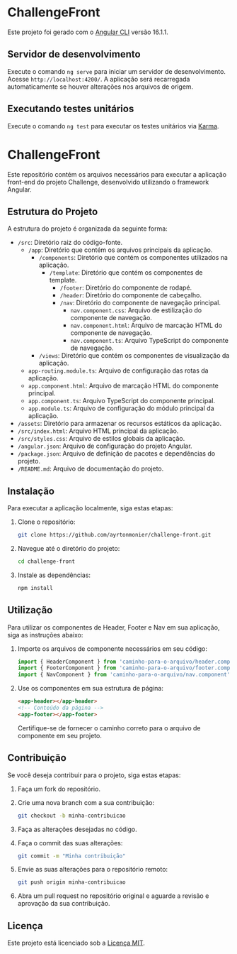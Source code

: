 # ChallengeFront

Este projeto foi gerado com o [Angular CLI](https://github.com/angular/angular-cli) versão 16.1.1.

## Servidor de desenvolvimento

Execute o comando `ng serve` para iniciar um servidor de desenvolvimento. Acesse `http://localhost:4200/`. A aplicação será recarregada automaticamente se houver alterações nos arquivos de origem.


## Executando testes unitários

Execute o comando `ng test` para executar os testes unitários via [Karma](https://karma-runner.github.io).


# ChallengeFront

Este repositório contém os arquivos necessários para executar a aplicação front-end do projeto Challenge, desenvolvido utilizando o framework Angular.

## Estrutura do Projeto

A estrutura do projeto é organizada da seguinte forma:

- `/src`: Diretório raiz do código-fonte.
  - `/app`: Diretório que contém os arquivos principais da aplicação.
    - `/components`: Diretório que contém os componentes utilizados na aplicação.
      - `/template`: Diretório que contém os componentes de template.
        - `/footer`: Diretório do componente de rodapé.
        - `/header`: Diretório do componente de cabeçalho.
        - `/nav`: Diretório do componente de navegação principal.
          - `nav.component.css`: Arquivo de estilização do componente de navegação.
          - `nav.component.html`: Arquivo de marcação HTML do componente de navegação.
          - `nav.component.ts`: Arquivo TypeScript do componente de navegação.
    - `/views`: Diretório que contém os componentes de visualização da aplicação.
  - `app-routing.module.ts`: Arquivo de configuração das rotas da aplicação.
  - `app.component.html`: Arquivo de marcação HTML do componente principal.
  - `app.component.ts`: Arquivo TypeScript do componente principal.
  - `app.module.ts`: Arquivo de configuração do módulo principal da aplicação.
- `/assets`: Diretório para armazenar os recursos estáticos da aplicação.
- `/src/index.html`: Arquivo HTML principal da aplicação.
- `/src/styles.css`: Arquivo de estilos globais da aplicação.
- `/angular.json`: Arquivo de configuração do projeto Angular.
- `/package.json`: Arquivo de definição de pacotes e dependências do projeto.
- `/README.md`: Arquivo de documentação do projeto.

## Instalação

Para executar a aplicação localmente, siga estas etapas:

1. Clone o repositório:

   ```bash
   git clone https://github.com/ayrtonmonier/challenge-front.git
   ```

2. Navegue até o diretório do projeto:

   ```bash
   cd challenge-front
   ```

3. Instale as dependências:

   ```bash
   npm install
   ```

## Utilização

Para utilizar os componentes de Header, Footer e Nav em sua aplicação, siga as instruções abaixo:

1. Importe os arquivos de componente necessários em seu código:

   ```javascript
   import { HeaderComponent } from 'caminho-para-o-arquivo/header.component';
   import { FooterComponent } from 'caminho-para-o-arquivo/footer.component';
   import { NavComponent } from 'caminho-para-o-arquivo/nav.component';
   ```

2. Use os componentes em sua estrutura de página:

   ```html
   <app-header></app-header>
   <!-- Conteúdo da página -->
   <app-footer></app-footer>
   ```

   Certifique-se de fornecer o caminho correto para o arquivo de componente em seu projeto.

## Contribuição

Se você deseja contribuir para o projeto, siga estas etapas:

1. Faça um fork do repositório.

2. Crie uma nova branch com a sua contribuição:

   ```bash
   git checkout -b minha-contribuicao
   ```

3. Faça as alterações desejadas no código.

4. Faça o commit das suas alterações:

   ```bash
   git commit -m "Minha contribuição"
   ```

5. Envie as suas alterações para o repositório remoto:

   ```bash
   git push origin minha-contribuicao
   ```

6. Abra um pull request no repositório original e aguarde a revisão e aprovação da sua contribuição.

## Licença

Este projeto está licenciado sob a [Licença MIT](LICENSE).